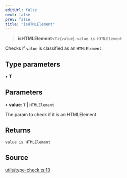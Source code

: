 ```yaml
---
editUrl: false
next: false
prev: false
title: "isHTMLElement"
---
```


> **isHTMLElement**\<`T`\>(`value`): `value is HTMLElement`

Checks if `value` is classified as an `HTMLElement`.

## Type parameters

• **T**

## Parameters

• **value**: `T` \| `HTMLElement`

The param to check if it is an HTMLElement

## Returns

`value is HTMLElement`

## Source

[utils/type-check.ts:13](https://github.com/shipshapecode/shepherd/blob/78f473198277a0f7ac6fea873f10441dcf8b3944/shepherd.js/src/utils/type-check.ts#L13)

